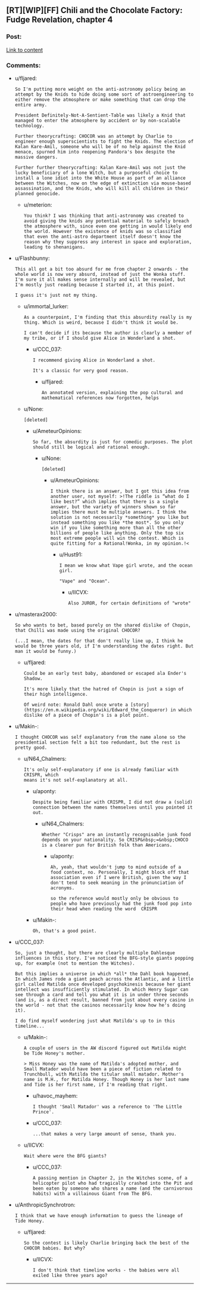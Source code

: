 ## [RT][WIP][FF] Chili and the Chocolate Factory: Fudge Revelation, chapter 4

### Post:

[Link to content](https://www.fanfiction.net/s/13451176/4/Chili-and-the-Chocolate-Factory-Fudge-Revelation)

### Comments:

- u/fljared:
  ```
  So I'm putting more weight on the anti-astronomy policy being an attempt by the Knids to hide doing some sort of astroengineering to either remove the atmosphere or make something that can drop the entire army.

  President Definitely-Not-A-Sentient-Table was likely a Knid that managed to enter the atmosphere by accident or by non-scalable technology. 

  Further theorycrafting: CHOCOR was an attempt by Charlie to engineer enough superscientists to fight the Knids. The election of Kalan Kare-Amil, someone who will be of no help against the Knid menace, spurned him into reopening Pandora's box despite the massive dangers. 

  Further further theorycrafting: Kalan Kare-Amil was not just the lucky beneficiary of a lone Witch, but a purposeful choice to install a lone idiot into the White House as part of an alliance between the Witches, now on the edge of extinction via mouse-based assassination, and the Knids, who will kill all children in their planned genocide.
  ```

  - u/meterion:
    ```
    You think? I was thinking that anti-astronomy was created to avoid giving the knids any potential material to safely breach the atmosphere with, since even one getting in would likely end the world. However the existence of knids was so classified that even the anti-astro department itself doesn't know the reason why they suppress any interest in space and exploration, leading to shenanigans.
    ```

- u/Flashbunny:
  ```
  This all got a bit too absurd for me from chapter 2 onwards - the whole world is now very absurd, instead of just the Wonka stuff. I'm sure it all makes sense internally and will be revealed, but I'm mostly just reading because I started it, at this point.

  I guess it's just not my thing.
  ```

  - u/immortal_lurker:
    ```
    As a counterpoint, I'm finding that this absurdity really is my thing. Which is weird, because I didn't think it would be.

    I can't decide if its because the author is clearly a member of my tribe, or if I should give Alice in Wonderland a shot.
    ```

    - u/CCC_037:
      ```
      I recommend giving Alice in Wonderland a shot.

      It's a classic for very good reason.
      ```

      - u/fljared:
        ```
        An annotated version, explaining the pop cultural and mathematical references now forgotten, helps
        ```

  - u/None:
    ```
    [deleted]
    ```

    - u/AmeteurOpinions:
      ```
      So far, the absurdity is just for comedic purposes. The plot should still be logical and rational enough.
      ```

      - u/None:
        ```
        [deleted]
        ```

        - u/AmeteurOpinions:
          ```
          I think there is an answer, but I got this idea from another user, not myself: >!The riddle is “what do I like best?” which implies that there is a single answer, but the variety of winners shown so far implies there must be multiple answers. I think the solution is not necessarily *something* you like but instead something you like *the most*. So you only win if you like something more than all the other billions of people like anything. Only the top six most extreme people will win the contest. Which is quite fitting for a Rational!Wonka, in my opinion.!<
          ```

          - u/Hust91:
            ```
            I mean we know what Vape girl wrote, and the ocean girl.

            "Vape" and "Ocean".
            ```

            - u/IICVX:
              ```
              Also JUROR, for certain definitions of "wrote"
              ```

- u/masterax2000:
  ```
  So who wants to bet, based purely on the shared dislike of Chopin, that Chilli was made using the original CHOCOR?

  (...I mean, the dates for that don't really line up, I think he would be three years old, if I'm understanding the dates right. But man it would be funny.)
  ```

  - u/fljared:
    ```
    Could be an early test baby, abandoned or escaped ala Ender's Shadow.

    It's more likely that the hatred of Chopin is just a sign of their high intelligence.

    Of weird note: Ronald Dahl once wrote a [story](https://en.m.wikipedia.org/wiki/Edward_the_Conqueror) in which dislike of a piece of Chopin's is a plot point.
    ```

- u/Makin-:
  ```
  I thought CHOCOR was self explanatory from the name alone so the presidential section felt a bit too redundant, but the rest is pretty good.
  ```

  - u/N64_Chalmers:
    ```
    It's only self-explanatory if one is already familiar with CRISPR, which 
    means it's not self-explanatory at all.
    ```

    - u/aponty:
      ```
      Despite being familiar with CRISPR, I did not draw a (solid) connection between the names themselves until you pointed it out.
      ```

      - u/N64_Chalmers:
        ```
        Whether "Crisps" are an instantly recognisable junk food depends on your nationality. So CRISP&nbsp;=&nbsp;CHOCO is a clearer pun for British folk than Americans.
        ```

        - u/aponty:
          ```
          Ah, yeah, that wouldn't jump to mind outside of a food context, no. Personally, I might block off that association even if I were British, given the way I don't tend to seek meaning in the pronunciation of acronyms.

          so the reference would mostly only be obvious to people who have previously had the junk food pop into their head when reading the word  CRISPR
          ```

    - u/Makin-:
      ```
      Oh, that's a good point.
      ```

- u/CCC_037:
  ```
  So, just a thought, but there are clearly multiple Dahlesque influences in this story. I've noticed the BFG-style giants popping up, for example (not to mention the Witches).

  But this implies a universe in which *all* the Dahl book happened. In which James rode a giant peach across the Atlantic, and a little girl called Matilda once developed psychokinesis because her giant intellect was insufficiently stimulated. In which Henry Sugar can see through a card and tell you what it is in under three seconds (and is, as a direct result, banned from just about every casino in the world - not that the casinos necessarily know how he's doing it).

  I do find myself wondering just what Matilda's up to in this timeline...
  ```

  - u/Makin-:
    ```
    A couple of users in the AW discord figured out Matilda might be Tide Honey's mother.

    > Miss Honey was the name of Matilda's adopted mother, and Small Matador would have been a piece of fiction related to Trunchbull, with Matilda the titular small matador. Mother's name is M.H., for Matilda Honey. Though Honey is her last name and Tide is her first name, if I'm reading that right.
    ```

    - u/havoc_mayhem:
      ```
      I thought 'Small Matador' was a reference to 'The Little Prince'.
      ```

    - u/CCC_037:
      ```
      ...that makes a very large amount of sense, thank you.
      ```

  - u/IICVX:
    ```
    Wait where were the BFG giants?
    ```

    - u/CCC_037:
      ```
      A passing mention in Chapter 2, in the Witches scene, of a helicopter pilot who had tragically crashed into the Pit and been eaten by someone who shares a name (and the carnivorous habits) with a villainous Giant from The BFG.
      ```

- u/AnthropicSynchrotron:
  ```
  I think that we have enough information to guess the lineage of Tide Honey.
  ```

  - u/fljared:
    ```
    So the contest is likely Charlie bringing back the best of the CHOCOR babies. But why?
    ```

    - u/IICVX:
      ```
      I don't think that timeline works - the babies were all exiled like three years ago?
      ```

---

